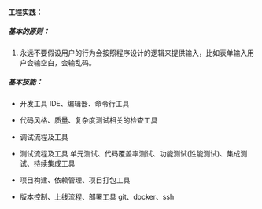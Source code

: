 

#### 工程实践：



##### 基本的原则：

1. 永远不要假设用户的行为会按照程序设计的逻辑来提供输入，比如表单输入用户会输空白，会输乱码。


##### 基本技能：

- 开发工具
  IDE、编辑器、命令行工具

- 代码风格、质量、复杂度测试相关的检查工具

- 调试流程及工具

- 测试流程及工具
  单元测试、代码覆盖率测试、功能测试(性能测试)、集成测试、持续集成工具

- 项目构建、依赖管理、项目打包工具

- 版本控制、上线流程、部署工具
  git、docker、ssh

